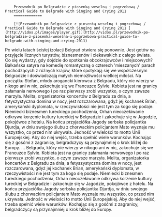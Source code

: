 
        Przewodnik po Belgradzie z piosenką weselną i pogrzebową / Practical Guide to Belgrade with Singing and Crying 2011 
        =============
        
        [![Przewodnik po Belgradzie z piosenką weselną i pogrzebową / Practical Guide to Belgrade with Singing and Crying 2011 ](http://vidos.pl/images/player.gif)](http://vidos.pl/przewodnik-po-belgradzie-z-piosenka-weselna-i-pogrzebowa-practical-guide-to-belgrade-with-singing-and-crying-2011)
        
        
 Po wielu latach ścisłej izolacji Belgrad otwiera się ponownie. Jest gotów na przyjęcie licznych turystów, biznesmenów i ciekawskich z całego świata. Co się wydarzy, gdy dojdzie do spotkania obcokrajowców i miejscowych? Bałkańska satyra na komedię romantyczną o czterech 'mieszanych' parach pochodzących z różnych krajów, które spotykają się we współczesnym Belgradzie i doświadczają małych niemożliwości wielkiej miłości. Na początku Stefan, młody arogancki kierowca z Belgradu, który nie wierzy w nikogo ani w nic, zakochuje się we Francuzce Sylvie. Kobieta jest na granicy załamania nerwowego i po raz pierwszy zrobi wszystko, o czym zawsze marzyła. Melita, organizatorka koncertów z Belgradu za dnia, a fetyszystyczna domina w nocy, jest rozczarowana, gdyż jej kochanek Brian, amerykański dyplomata, w rzeczywistości nie jest tym za kogo się podaje. Niemiecki biznesmen tureckiego pochodzenia, Orhan nieoczekiwanie odkrywa korzenie kultury tureckiej w Belgradzie i zakochuje się w Jagodzie, pokojówce z hotelu. Na końcu przyjaciółka Jagody serbska policjantka Djurdja, w dniu swojego ślubu z chorwackim policjantem Mato wyznaje mu wszystko, co przed nim ukrywała. Jedność w wielości to motto Unii Europejskiej. Aby do niej wejść, trzeba spełnić wiele warunków. Kochając się z gośćmi z zagranicy, belgradczycy są przynajmniej o krok bliżej do Europy.   ... Belgradu, który nie wierzy w nikogo ani w nic, zakochuje się we Francuzce Sylvie. Kobieta jest na granicy załamania nerwowego i po raz pierwszy zrobi wszystko, o czym zawsze marzyła. Melita, organizatorka koncertów z Belgradu za dnia, a fetyszystyczna domina w nocy, jest rozczarowana, gdyż jej kochanek Brian, amerykański dyplomata, w rzeczywistości nie jest tym za kogo się podaje. Niemiecki biznesmen tureckiego pochodzenia, Orhan nieoczekiwanie odkrywa korzenie kultury tureckiej w Belgradzie i zakochuje się w Jagodzie, pokojówce z hotelu. Na końcu przyjaciółka Jagody serbska policjantka Djurdja, w dniu swojego ślubu z chorwackim policjantem Mato wyznaje mu wszystko, co przed nim ukrywała. Jedność w wielości to motto Unii Europejskiej. Aby do niej wejść, trzeba spełnić wiele warunków. Kochając się z gośćmi z zagranicy, belgradczycy są przynajmniej o krok bliżej do Europy.
    